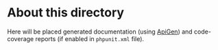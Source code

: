 # About this directory

Here will be placed generated documentation (using [ApiGen](http://www.apigen.org/)) 
and code-coverage reports (if enabled in `phpunit.xml` file).

